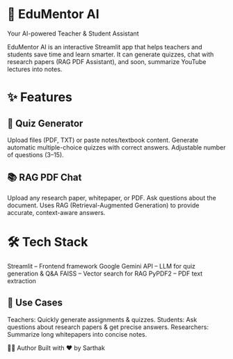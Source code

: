 # 📘 EduMentor AI
Your AI-powered Teacher & Student Assistant

EduMentor AI is an interactive Streamlit app that helps teachers and students save time and learn smarter.
It can generate quizzes, chat with research papers (RAG PDF Assistant), and soon, summarize YouTube lectures into notes.

# ✨ Features

## 📝 Quiz Generator
Upload files (PDF, TXT) or paste notes/textbook content.
Generate automatic multiple-choice quizzes with correct answers.
Adjustable number of questions (3–15).

## 📚 RAG PDF Chat
Upload any research paper, whitepaper, or PDF.
Ask questions about the document.
Uses RAG (Retrieval-Augmented Generation) to provide accurate, context-aware answers.

# 🛠️ Tech Stack
Streamlit
 – Frontend framework
Google Gemini API
 – LLM for quiz generation & Q&A
FAISS
 – Vector search for RAG
PyPDF2
 – PDF text extraction

## 🎯 Use Cases
Teachers: Quickly generate assignments & quizzes.
Students: Ask questions about research papers & get precise answers.
Researchers: Summarize long whitepapers into concise notes.

👨‍💻 Author
Built with ❤️ by Sarthak
 
